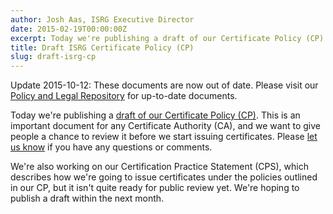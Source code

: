 ```yaml
---
author: Josh Aas, ISRG Executive Director
date: 2015-02-19T00:00:00Z
excerpt: Today we're publishing a draft of our Certificate Policy (CP).
title: Draft ISRG Certificate Policy (CP)
slug: draft-isrg-cp
---
```


Update 2015-10-12: These documents are now out of date. Please visit our [Policy and Legal Repository](https://letsencrypt.org/repository/) for up-to-date documents.

Today we're publishing a [draft of our Certificate Policy (CP)](/documents/ISRG-CP-May-5-2015.pdf). This is an important document for any Certificate Authority (CA), and we want to give people a chance to review it before we start issuing certificates. Please [let us know](https://groups.google.com/a/letsencrypt.org/forum/#!forum/ca-dev) if you have any questions or comments.

We're also working on our Certification Practice Statement (CPS), which describes how we're going to issue certificates under the policies outlined in our CP, but it isn't quite ready for public review yet. We're hoping to publish a draft within the next month.
